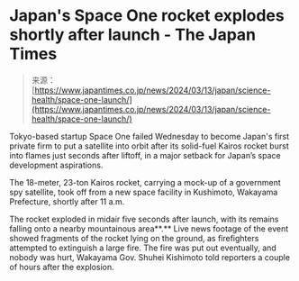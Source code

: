 <!--yml
category: 未分类
date: 2024-05-27 14:55:07
-->

# Japan's Space One rocket explodes shortly after launch - The Japan Times

> 来源：[https://www.japantimes.co.jp/news/2024/03/13/japan/science-health/space-one-launch/](https://www.japantimes.co.jp/news/2024/03/13/japan/science-health/space-one-launch/)

Tokyo-based startup Space One failed Wednesday to become Japan's first private firm to put a satellite into orbit after its solid-fuel Kairos rocket burst into flames just seconds after liftoff, in a major setback for Japan’s space development aspirations.

The 18-meter, 23-ton Kairos rocket, carrying a mock-up of a government spy satellite, took off from a new space facility in Kushimoto, Wakayama Prefecture, shortly after 11 a.m.

The rocket exploded in midair five seconds after launch, with its remains falling onto a nearby mountainous area**.** Live news footage of the event showed fragments of the rocket lying on the ground, as firefighters attempted to extinguish a large fire. The fire was put out eventually, and nobody was hurt, Wakayama Gov. Shuhei Kishimoto told reporters a couple of hours after the explosion.